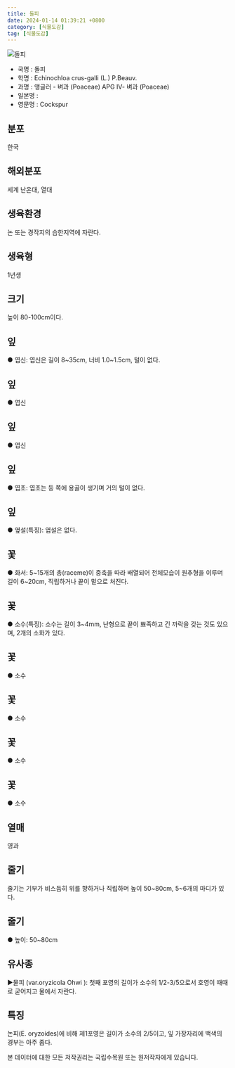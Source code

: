 ```yaml
---
title: 돌피
date: 2024-01-14 01:39:21 +0800
category: [식물도감]
tag: [식물도감]
---
```




![돌피](/fileUpload/plants/basic/Gramineae/Echinochloa/22311/1_th2.JPG)
- 국명 : 돌피
- 학명 : Echinochloa crus-galli (L.) P.Beauv.
- 과명 : 앵글러 - 벼과 (Poaceae) APG Ⅳ- 벼과 (Poaceae)
- 일본명 : 
- 영문명 : Cockspur


## 분포
한국
## 해외분포
세계 난온대, 열대
## 생육환경
논 또는 경작지의 습한지역에 자란다.
## 생육형
1년생
## 크기
높이 80-100cm이다.
## 잎
● 엽신: 엽신은 길이 8~35cm, 너비 1.0~1.5cm, 털이 없다.
## 잎
● 엽신
## 잎
● 엽신
## 잎
● 엽초: 엽초는 등 쪽에 용골이 생기며 거의 털이 없다.
## 잎
● 옆설(특징): 엽설은 없다.
## 꽃
● 화서: 5~15개의 총(raceme)이 중축을 따라 배열되어 전체모습이 원추형을 이루며 길이 6~20cm, 직립하거나 끝이 밑으로 처진다.
## 꽃
● 소수(특징): 소수는 길이 3~4mm, 난형으로 끝이 뾰족하고 긴 까락을 갖는 것도 있으며, 2개의 소화가 있다.
## 꽃
● 소수
## 꽃
● 소수
## 꽃
● 소수
## 꽃
● 소수
## 열매
영과
## 줄기
줄기는 기부가 비스듬히 위를 향하거나 직립하며 높이 50~80cm, 5~6개의 마디가 있다.
## 줄기
● 높이: 50~80cm
## 유사종
▶물피 (var.oryzicola Ohwi ): 첫째 포영의 길이가 소수의 1/2-3/5으로서 호영이 때때로 굳어지고 물에서 자란다.
## 특징
논피(E. oryzoides)에 비해 제1포영은 길이가 소수의 2/5이고, 잎 가장자리에 백색의 경부는 아주 좁다.






본 데이터에 대한 모든 저작권리는 국립수목원 또는 원저작자에게 있습니다.
